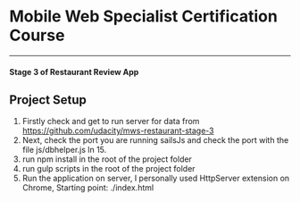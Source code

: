 # Mobile Web Specialist Certification Course
---
#### Stage 3 of Restaurant Review App

## Project Setup

1. Firstly check and get to run server for data from https://github.com/udacity/mws-restaurant-stage-3
2. Next, check the port you are running sailsJs and check the port with the file js/dbhelper.js ln 15.
3. run npm install in the root of the project folder
4. run gulp scripts in the root of the project folder
5. Run the application on server, I personally used HttpServer extension on Chrome, Starting point: ./index.html
